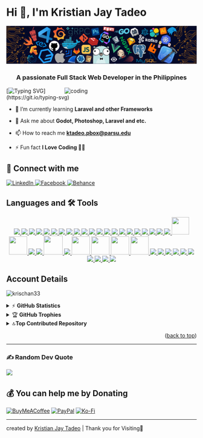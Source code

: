 <a name="readme-top"> </a >
# Hi 👋, I'm Kristian Jay Tadeo

![logo](https://github.com/KrisChan33/KrisChan33/blob/main/githubimage.png)
<h3 align="center">A passionate Full Stack Web Developer in the Philippines</h3>
<img align="right" alt="coding" width="350" src="https://rb.gy/mbprke">

[![Typing SVG ](https://readme-typing-svg.demolab.com?font=Fira+Code&pause=1000&width=435&lines=Im+a+Filipino%2C+Full+Stack+Developer;and+Open-Source+Developer;Nice+to+meet+You!)](https://git.io/typing-svg)


- 🌱 I’m currently learning **Laravel and other Frameworks**

- 💬 Ask me about **Godot, Photoshop, Laravel and etc.**

- 📫 How to reach me **ktadeo.pbox@parsu.edu**

- ⚡ Fun fact **I Love Coding 👨‍💻**


## 📠 Connect with me
<p align="left">
<a href="https://www.linkedin.com/in/kristian-jay-tadeo">
    <img src="https://rb.gy/k3m45n" alt="LinkedIn" width="50px" height="50px" />
</a>
 
<a href="https://www.facebook.com/profile.php?id=100092249816147">
    <img src="https://clipart-library.com/clipart/LTd54rpac.htm" alt="Facebook" width="50px" height="50px" />
</a>

<a href="https://www.behance.net/kristianjaytadeo">
    <img src="https://rb.gy/4v8w40" alt="Behance" width="50px" height="50px" style="border-radius: 10%;" />
</a>


</p>


## Languages and 🛠 Tools


<p align="center">
  <a href="https://www.arduino.cc/">
    <img src="https://skillicons.dev/icons?i=arduino" />
  </a>

  <a href="https://blender.org/">
    <img src="https://skillicons.dev/icons?i=blender" />
  </a>
  
  <a href="https://getbootstrap.com/">
    <img src="https://skillicons.dev/icons?i=bootstrap" />
  </a>
  
 <a href="https://cprogramming.com/">
    <img src="https://skillicons.dev/icons?i=c" />
  </a>
  
 <a href="https://w3schools.com/cpp/">
    <img src="https://skillicons.dev/icons?i=cpp" />
  </a>

   <a href="https://www.w3schools.com/css/">
    <img src="https://skillicons.dev/icons?i=css" />
  </a>

<a href="https://developer.mozilla.org/en-US/docs/Web/HTML/">
    <img src="https://skillicons.dev/icons?i=html" />
  </a>

<a href="https://www.java.com/en/">
    <img src="https://skillicons.dev/icons?i=java&theme=light" />
  </a>

<a href="https://gnu.org/software/bash">
    <img src="https://skillicons.dev/icons?i=bash&theme=light" />
  </a>

  <a href="https://developer.mozilla.org/en-US/docs/Web/JavaScript">
    <img src="https://skillicons.dev/icons?i=js " />
  </a>

  <a href="https://linux.org">
    <img src="https://skillicons.dev/icons?i=linux&theme=light " />
  </a>

  <a href="https://mysql.com">
    <img src="https://skillicons.dev/icons?i=mysql&theme=light " />
  </a>

  <a href="https://photoshop.com/en">
    <img src="https://skillicons.dev/icons?i=ps" />
  </a>

  <a href="https://php.net">
    <img src="https://skillicons.dev/icons?i=php&theme=light" />
  </a>

   <a href="https://python.org">
    <img src="https://skillicons.dev/icons?i=python"/>
  </a>

   <a href="https://git-scm.com">
    <img src="https://skillicons.dev/icons?i=git&theme=light"/>
  </a>

   <a href="https://laravel.com">
    <img src="https://skillicons.dev/icons?i=laravel"/>
  </a>
  
  <a href="https://tailwindui.com/">
    <img src="https://skillicons.dev/icons?i=tailwindcss&theme=light"/>
  </a>


<a href="https://npmjs.com">
  <img src="https://skillicons.dev/icons?i=npm"/>
</a>

<a href="https://nodejs.org">
  <img src="https://skillicons.dev/icons?i=nodejs"/>
</a>

<a href="https://ngrok.com/">
    <img src="https://simpleskill.icons.workers.dev/svg?i=ngrok&theme=light"/>
  </a>

<a href="https://filamentphp.com">
  <img src="https://rb.gy/m04op4"width="46" height="46"/>
</a>

<a href="https://livewire.laravel.com/">
  <img src="https://rb.gy/i7cq0f" width="48" height="48"/>
</a>

<a href="https://obsidian.md/">
  <img src="https://skillicons.dev/icons?i=obsidian"/>
</a>

<a href="https://firebase.google.com/">
  <img src="https://skillicons.dev/icons?i=firebase"/>
</a>

<a href="https://heidisql.com">
  <img src="https://rb.gy/gfnsx8" width="50" height="50" />
</a>

<a href="https://discord.com">
  <img src="https://skillicons.dev/icons?i=discord"/>
</a>

<a href="https://spatie.be">
  <img src="https://rb.gy/4vhrsn" width="48" height="48"/>
</a>

<a href="https://laragon.org">
  <img src="https://www.onworks.net/imagescropped/laragonicon.png_3.webp" width="48" height="48"/>
</a>

<a href="https://www.apachefriends.org/">
  <img src="https://rb.gy/c5mw4b" width="48" height="48"/>
</a>

<a href="https://www.wampserver.com/">
  <img src="https://rb.gy/uov90e" width="48" height="48"/>
</a>

<a href="https://ubuntu.com">
  <img src="https://skillicons.dev/icons?i=ubuntu"/>
</a>

<a href="https://visualstudio.com">
  <img src="https://skillicons.dev/icons?i=visualstudio"/>
</a>

<a href="https://code.visualstudio.com">
  <img src="https://skillicons.dev/icons?i=vscode"/>
</a>

<a href="https://windows.com">
  <img src="https://skillicons.dev/icons?i=windows"/>
</a>

<a href="https://www.markdownguide.org/">
  <img src="https://skillicons.dev/icons?i=md"/>
</a>

<a href="https://www.python.org/">
  <img src="https://skillicons.dev/icons?i=py"/>
</a>

<a href="https://godotengine.org">
  <img src="https://skillicons.dev/icons?i=godot"/>
</a>

<a href="https://github.com">
  <img src="https://skillicons.dev/icons?i=github"/>
</a>

<a href="https://developer.android.com/studio">
  <img src="https://skillicons.dev/icons?i=androidstudio"/>
</a>

<a href="https://developer.android.com/studio">
  <img src="https://skillicons.dev/icons?i=figma"/>
</a>

</p>

<!--Logo Only doesnt have a link 
![skills](https://skillicons.dev/iconsi=html,css,bootstrap,java,js,php,mysql,python,vscode,arduino,blender,photoshop,linux&theme=light)
-->

## Account Details
<p align="left"> <img src="https://rb.gy/6hj1ce" alt="krischan33" /> </p>

<details>
 <summary>&#9889 <b>GitHub Statistics</b></summary><br/>

![](https://github-readme-stats.vercel.app/api?username=KrisChan33&theme=algolia&hide_border=true&include_all_commits=true&count_private=false)<br/>
![](https://github-readme-streak-stats.herokuapp.com/?user=KrisChan33&theme=algolia&hide_border=true)<br/>
![](https://github-readme-stats.vercel.app/api/top-langs/?username=KrisChan33&theme=algolia&hide_border=true&include_all_commits=true&count_private=false&layout=compact)
</details>

<!--2nd Readme Editor-->
<details>
    <summary>&#127942 <b>GitHub Trophies</b></summary><br/>

![Github Trophy](https://github-profile-trophy.vercel.app/?username=krisChan33)
<!-- other design of trophy
![](https://github-profile-tropy.vercel.app/?username=KrisChan33&theme=flat&no-frame=false&no-bg=false&margin-w=4)-->
</details>


<details>
    <summary>🔝<b>Top Contributed Repository</b></summary><br/>

![Github Top Repo](https://github-contributor-stats.vercel.app/api?username=KrisChan33&limit=5&theme=dark&combine_all_yearly_contributions=true)
</details>

<p align="right">(<a href="#readme-top">back to top</a>)</p>
<hr> </hr>
<!-- Proudly created with GPRM ( https://gprm.itsvg.in ) -->

### ✍️ Random Dev Quote
![](https://rb.gy/zarqxi)

## 💰 You can help me by Donating
 [![BuyMeACoffee](https://rb.gy/drv33t)](https://rb.gy/bdsyzz) 
 [![PayPal](https://rb.gy/1b6ivh)](https://rb.gy/m19yb4) 
 [![Ko-Fi](https://rb.gy/1nurh6)](https://rb.gy/bf95eg)


<!-- ACKNOWLEDGMENTS
## Acknowledgments:

This are the list of resources I find helpful and would like to give credit. I've included a few of my favorites to kick things off!

* [Choose an Open Source License](https://choosealicense.com)
* [React Icons](https://react-icons.github.io/react-icons/search)
* [Readme Typing SVG](https://elements.heroku.com/buttons/denvercoder1/readme-typing-svg)
* [Github Readme Generator](https://rahuldkjain.github.io/gh-profile-readme-generator/)
<p align="right">(<a href="#readme-top">back to top</a>)</p>
 -->
<hr>

created by [Kristian Jay Tadeo](https://rb.gy/evz163) | Thank you for Visiting🙏
